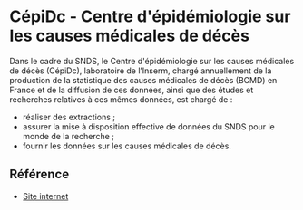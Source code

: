 # CépiDc - Centre d'épidémiologie sur les causes médicales de décès
<!-- SPDX-License-Identifier: MPL-2.0 -->

Dans le cadre du SNDS, le Centre d'épidémiologie sur les causes médicales de décès (CépiDc), laboratoire de l’Inserm, chargé annuellement de la production de la statistique des causes médicales de décès (BCMD) en France et de la diffusion de ces données, ainsi que des études et recherches relatives à ces mêmes données, est chargé de :

- réaliser des extractions ;
- assurer la mise à disposition effective de données du SNDS pour le monde de la recherche ;
- fournir les données sur les causes médicales de décès.


## Référence

- [Site internet](https://www.cepidc.inserm.fr/)
